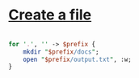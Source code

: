 [1]: https://rosettacode.org/wiki/Create_a_file

# [Create a file][1]

```perl
 
for '.', '' -> $prefix {
    mkdir "$prefix/docs";
    open "$prefix/output.txt", :w;
}
 
```